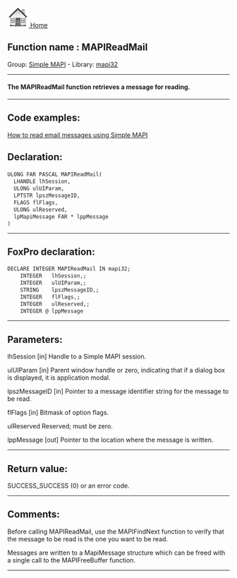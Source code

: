 [<img src="../../images/home.png"> Home ](https://github.com/VFPX/Win32API)  

## Function name : MAPIReadMail
Group: [Simple MAPI](../../functions_group.md#Simple_MAPI)  -  Library: [mapi32](../../../libraries.md#mapi32)  
***  


#### The MAPIReadMail function retrieves a message for reading. 
***  


## Code examples:
[How to read email messages using Simple MAPI](../../samples/sample_270.md)  

## Declaration:
```foxpro  
ULONG FAR PASCAL MAPIReadMail(
  LHANDLE lhSession,
  ULONG ulUIParam,
  LPTSTR lpszMessageID,
  FLAGS flFlags,
  ULONG ulReserved,
  lpMapiMessage FAR * lppMessage
)  
```  
***  


## FoxPro declaration:
```foxpro  
DECLARE INTEGER MAPIReadMail IN mapi32;
	INTEGER   lhSession,;
	INTEGER   ulUIParam,;
	STRING    lpszMessageID,;
	INTEGER   flFlags,;
	INTEGER   ulReserved,;
	INTEGER @ lppMessage  
```  
***  


## Parameters:
lhSession 
[in] Handle to a Simple MAPI session. 

ulUIParam 
[in] Parent window handle or zero, indicating that if a dialog box is displayed, it is application modal. 

lpszMessageID 
[in] Pointer to a message identifier string for the message to be read. 

flFlags 
[in] Bitmask of option flags. 

ulReserved 
Reserved; must be zero. 

lppMessage 
[out] Pointer to the location where the message is written.   
***  


## Return value:
SUCCESS_SUCCESS (0) or an error code.  
***  


## Comments:
Before calling MAPIReadMail, use the MAPIFindNext function to verify that the message to be read is the one you want to be read.   
  
Messages are written to a MapiMessage structure which can be freed with a single call to the MAPIFreeBuffer function.  
  
***  

